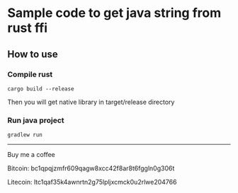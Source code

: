# Sample code to get java string from rust ffi
## How to use
### Compile rust
```
cargo build --release
```
Then you will get native library in target/release directory

### Run java project
```
gradlew run
```

---
Buy me a coffee

Bitcoin: bc1qpqjzmfr609qagw8xcc42f8ar8t6fggln0g306t

Litecoin: ltc1qaf35k4awnrtn2g75lpljxcmck0u2rlwe204766
